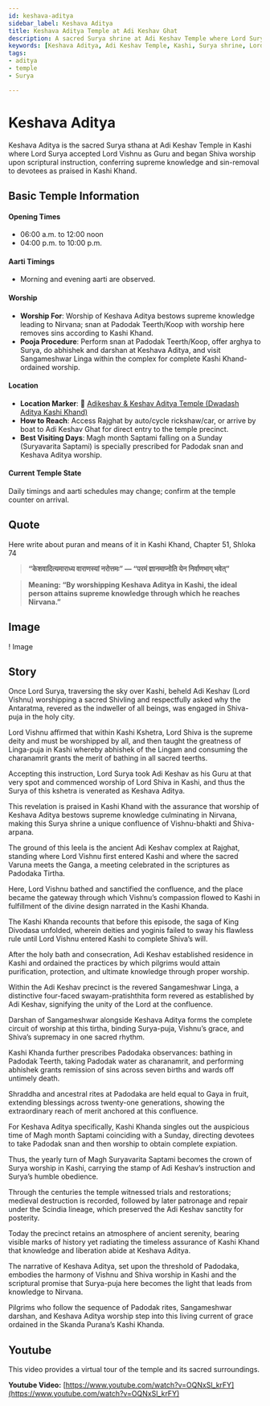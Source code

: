 ```yaml
---
id: keshava-aditya
sidebar_label: Keshava Aditya
title: Keshava Aditya Temple at Adi Keshav Ghat
description: A sacred Surya shrine at Adi Keshav Temple where Lord Surya learned from Lord Vishnu, bestowing knowledge and sin-removal on devotees.
keywords: [Keshava Aditya, Adi Keshav Temple, Kashi, Surya shrine, Lord Vishnu, Kashi Khand, Nirvana]
tags:
- aditya
- temple
- Surya

---
```

# Keshava Aditya

Keshava Aditya is the sacred Surya sthana at Adi Keshav Temple in Kashi where Lord Surya accepted Lord Vishnu as Guru and began Shiva worship upon scriptural instruction, conferring supreme knowledge and sin-removal to devotees as praised in Kashi Khand.

## Basic Temple Information

#### Opening Times
* 06:00 a.m. to 12:00 noon
* 04:00 p.m. to 10:00 p.m.

#### Aarti Timings
* Morning and evening aarti are observed.

#### Worship
* **Worship For**: Worship of Keshava Aditya bestows supreme knowledge leading to Nirvana; snan at Padodak Teerth/Koop with worship here removes sins according to Kashi Khand.
* **Pooja Procedure**: Perform snan at Padodak Teerth/Koop, offer arghya to Surya, do abhishek and darshan at Keshava Aditya, and visit Sangameshwar Linga within the complex for complete Kashi Khand-ordained worship.

#### Location
* **Location Marker**: 📍 [Adikeshav & Keshav Aditya Temple (Dwadash Aditya Kashi Khand)](https://maps.app.goo.gl/NwPXYfDUcXV9Rm1R9)
* **How to Reach**: Access Rajghat by auto/cycle rickshaw/car, or arrive by boat to Adi Keshav Ghat for direct entry to the temple precinct.
* **Best Visiting Days**: Magh month Saptami falling on a Sunday (Suryavarita Saptami) is specially prescribed for Padodak snan and Keshava Aditya worship.

#### Current Temple State
Daily timings and aarti schedules may change; confirm at the temple counter on arrival.


## Quote
Here write about puran and means of it in Kashi Khand, Chapter 51, Shloka 74

> **“केशवादित्यमाराध्य वाराणस्यां नरोत्तमः” — “परमं ज्ञानमाप्नोति येन निर्वाणभाग् भवेत्”**

> **Meaning: “By worshipping Keshava Aditya in Kashi, the ideal person attains supreme knowledge through which he reaches Nirvana.”**

## Image 

! Image

## Story

Once Lord Surya, traversing the sky over Kashi, beheld Adi Keshav (Lord Vishnu) worshipping a sacred Shivling and respectfully asked why the Antaratma, revered as the indweller of all beings, was engaged in Shiva-puja in the holy city.

Lord Vishnu affirmed that within Kashi Kshetra, Lord Shiva is the supreme deity and must be worshipped by all, and then taught the greatness of Linga-puja in Kashi whereby abhishek of the Lingam and consuming the charanamrit grants the merit of bathing in all sacred teerths.

Accepting this instruction, Lord Surya took Adi Keshav as his Guru at that very spot and commenced worship of Lord Shiva in Kashi, and thus the Surya of this kshetra is venerated as Keshava Aditya.

This revelation is praised in Kashi Khand with the assurance that worship of Keshava Aditya bestows supreme knowledge culminating in Nirvana, making this Surya shrine a unique confluence of Vishnu-bhakti and Shiva-arpana.

The ground of this leela is the ancient Adi Keshav complex at Rajghat, standing where Lord Vishnu first entered Kashi and where the sacred Varuna meets the Ganga, a meeting celebrated in the scriptures as Padodaka Tirtha.

Here, Lord Vishnu bathed and sanctified the confluence, and the place became the gateway through which Vishnu’s compassion flowed to Kashi in fulfillment of the divine design narrated in the Kashi Khanda.

The Kashi Khanda recounts that before this episode, the saga of King Divodasa unfolded, wherein deities and yoginis failed to sway his flawless rule until Lord Vishnu entered Kashi to complete Shiva’s will.

After the holy bath and consecration, Adi Keshav established residence in Kashi and ordained the practices by which pilgrims would attain purification, protection, and ultimate knowledge through proper worship.

Within the Adi Keshav precinct is the revered Sangameshwar Linga, a distinctive four-faced swayam-pratishthita form revered as established by Adi Keshav, signifying the unity of the Lord at the confluence.

Darshan of Sangameshwar alongside Keshava Aditya forms the complete circuit of worship at this tirtha, binding Surya-puja, Vishnu’s grace, and Shiva’s supremacy in one sacred rhythm.

Kashi Khanda further prescribes Padodaka observances: bathing in Padodak Teerth, taking Padodak water as charanamrit, and performing abhishek grants remission of sins across seven births and wards off untimely death.

Shraddha and ancestral rites at Padodaka are held equal to Gaya in fruit, extending blessings across twenty-one generations, showing the extraordinary reach of merit anchored at this confluence.

For Keshava Aditya specifically, Kashi Khanda singles out the auspicious time of Magh month Saptami coinciding with a Sunday, directing devotees to take Padodak snan and then worship to obtain complete expiation.

Thus, the yearly turn of Magh Suryavarita Saptami becomes the crown of Surya worship in Kashi, carrying the stamp of Adi Keshav’s instruction and Surya’s humble obedience.

Through the centuries the temple witnessed trials and restorations; medieval destruction is recorded, followed by later patronage and repair under the Scindia lineage, which preserved the Adi Keshav sanctity for posterity.

Today the precinct retains an atmosphere of ancient serenity, bearing visible marks of history yet radiating the timeless assurance of Kashi Khand that knowledge and liberation abide at Keshava Aditya.

The narrative of Keshava Aditya, set upon the threshold of Padodaka, embodies the harmony of Vishnu and Shiva worship in Kashi and the scriptural promise that Surya-puja here becomes the light that leads from knowledge to Nirvana.

Pilgrims who follow the sequence of Padodak rites, Sangameshwar darshan, and Keshava Aditya worship step into this living current of grace ordained in the Skanda Purana’s Kashi Khanda.

## Youtube

This video provides a virtual tour of the temple and its sacred surroundings.

**Youtube Video:** [https://www.youtube.com/watch?v=OQNxSl_krFY](https://www.youtube.com/watch?v=OQNxSl_krFY)